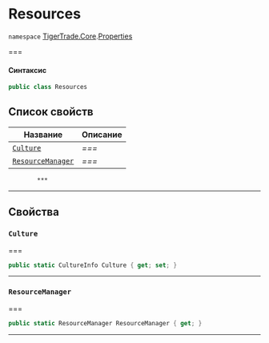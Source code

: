 # Resources

`namespace` [TigerTrade.Core](../).[Properties](./)

\===

#### Синтаксис

```csharp
public class Resources
```

## Список свойств

| Название                                                      | Описание |
| ------------------------------------------------------------- | -------- |
| [`Culture`](resources.cs.md#property-culture)                 | _===_    |
| [`ResourceManager`](resources.cs.md#property-resourcemanager) | _===_    |

```
        ***  
```

***

## Свойства

### `Culture` <a href="#property-culture" id="property-culture"></a>

\===

```csharp
public static CultureInfo Culture { get; set; }
```

***

### `ResourceManager` <a href="#property-resourcemanager" id="property-resourcemanager"></a>

\===

```csharp
public static ResourceManager ResourceManager { get; }
```

***
